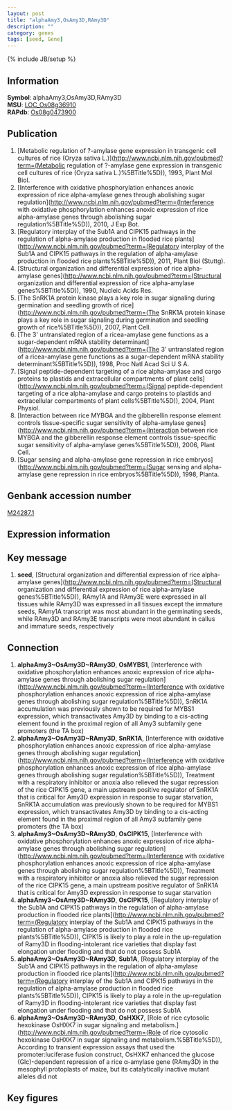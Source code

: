 ```yaml
---
layout: post
title: "alphaAmy3,OsAmy3D,RAmy3D"
description: ""
category: genes
tags: [seed, Gene]
---
```

{% include JB/setup %}

## Information
__Symbol__: alphaAmy3,OsAmy3D,RAmy3D  
__MSU__: [LOC_Os08g36910](http://rice.plantbiology.msu.edu/cgi-bin/ORF_infopage.cgi?orf=LOC_Os08g36910)  
__RAPdb__: [Os08g0473900](http://rapdb.dna.affrc.go.jp/viewer/gbrowse_details/irgsp1?name=Os08g0473900)  

## Publication
1. [Metabolic regulation of ?-amylase gene expression in transgenic cell cultures of rice (Oryza sativa L.)](http://www.ncbi.nlm.nih.gov/pubmed?term=(Metabolic regulation of ?-amylase gene expression in transgenic cell cultures of rice (Oryza sativa L.)%5BTitle%5D)), 1993, Plant Mol Biol.
2. [Interference with oxidative phosphorylation enhances anoxic expression of rice alpha-amylase genes through abolishing sugar regulation](http://www.ncbi.nlm.nih.gov/pubmed?term=(Interference with oxidative phosphorylation enhances anoxic expression of rice alpha-amylase genes through abolishing sugar regulation%5BTitle%5D)), 2010, J Exp Bot.
3. [Regulatory interplay of the Sub1A and CIPK15 pathways in the regulation of alpha-amylase production in flooded rice plants](http://www.ncbi.nlm.nih.gov/pubmed?term=(Regulatory interplay of the Sub1A and CIPK15 pathways in the regulation of alpha-amylase production in flooded rice plants%5BTitle%5D)), 2011, Plant Biol (Stuttg).
4. [Structural organization and differential expression of rice alpha-amylase genes](http://www.ncbi.nlm.nih.gov/pubmed?term=(Structural organization and differential expression of rice alpha-amylase genes%5BTitle%5D)), 1990, Nucleic Acids Res.
5. [The SnRK1A protein kinase plays a key role in sugar signaling during germination and seedling growth of rice](http://www.ncbi.nlm.nih.gov/pubmed?term=(The SnRK1A protein kinase plays a key role in sugar signaling during germination and seedling growth of rice%5BTitle%5D)), 2007, Plant Cell.
6. [The 3' untranslated region of a ricea-amylase gene functions as a sugar-dependent mRNA stability determinant](http://www.ncbi.nlm.nih.gov/pubmed?term=(The 3' untranslated region of a ricea-amylase gene functions as a sugar-dependent mRNA stability determinant%5BTitle%5D)), 1998, Proc Natl Acad Sci U S A.
7. [Signal peptide-dependent targeting of a rice alpha-amylase and cargo proteins to plastids and extracellular compartments of plant cells](http://www.ncbi.nlm.nih.gov/pubmed?term=(Signal peptide-dependent targeting of a rice alpha-amylase and cargo proteins to plastids and extracellular compartments of plant cells%5BTitle%5D)), 2004, Plant Physiol.
8. [Interaction between rice MYBGA and the gibberellin response element controls tissue-specific sugar sensitivity of alpha-amylase genes](http://www.ncbi.nlm.nih.gov/pubmed?term=(Interaction between rice MYBGA and the gibberellin response element controls tissue-specific sugar sensitivity of alpha-amylase genes%5BTitle%5D)), 2006, Plant Cell.
9. [Sugar sensing and alpha-amylase gene repression in rice embryos](http://www.ncbi.nlm.nih.gov/pubmed?term=(Sugar sensing and alpha-amylase gene repression in rice embryos%5BTitle%5D)), 1998, Planta.

## Genbank accession number
[M24287.1](http://www.ncbi.nlm.nih.gov/nuccore/M24287.1)

## Expression information

## Key message
1. __seed__, [Structural organization and differential expression of rice alpha-amylase genes](http://www.ncbi.nlm.nih.gov/pubmed?term=(Structural organization and differential expression of rice alpha-amylase genes%5BTitle%5D)),  RAmy1A and RAmy3E were expressed in all tissues while RAmy3D was expressed in all tissues except the immature seeds, RAmy1A transcript was most abundant in the germinating seeds, while RAmy3D and RAmy3E transcripts were most abundant in callus and immature seeds, respectively

## Connection
1. __alphaAmy3~OsAmy3D~RAmy3D__, __OsMYBS1__, [Interference with oxidative phosphorylation enhances anoxic expression of rice alpha-amylase genes through abolishing sugar regulation](http://www.ncbi.nlm.nih.gov/pubmed?term=(Interference with oxidative phosphorylation enhances anoxic expression of rice alpha-amylase genes through abolishing sugar regulation%5BTitle%5D)),  SnRK1A accumulation was previously shown to be required for MYBS1 expression, which transactivates Amy3D by binding to a cis-acting element found in the proximal region of all Amy3 subfamily gene promoters (the TA box)
2. __alphaAmy3~OsAmy3D~RAmy3D__, __SnRK1A__, [Interference with oxidative phosphorylation enhances anoxic expression of rice alpha-amylase genes through abolishing sugar regulation](http://www.ncbi.nlm.nih.gov/pubmed?term=(Interference with oxidative phosphorylation enhances anoxic expression of rice alpha-amylase genes through abolishing sugar regulation%5BTitle%5D)),  Treatment with a respiratory inhibitor or anoxia also relieved the sugar repression of the rice CIPK15 gene, a main upstream positive regulator of SnRK1A that is critical for Amy3D expression in response to sugar starvation, SnRK1A accumulation was previously shown to be required for MYBS1 expression, which transactivates Amy3D by binding to a cis-acting element found in the proximal region of all Amy3 subfamily gene promoters (the TA box)
3. __alphaAmy3~OsAmy3D~RAmy3D__, __OsCIPK15__, [Interference with oxidative phosphorylation enhances anoxic expression of rice alpha-amylase genes through abolishing sugar regulation](http://www.ncbi.nlm.nih.gov/pubmed?term=(Interference with oxidative phosphorylation enhances anoxic expression of rice alpha-amylase genes through abolishing sugar regulation%5BTitle%5D)),  Treatment with a respiratory inhibitor or anoxia also relieved the sugar repression of the rice CIPK15 gene, a main upstream positive regulator of SnRK1A that is critical for Amy3D expression in response to sugar starvation
4. __alphaAmy3~OsAmy3D~RAmy3D__, __OsCIPK15__, [Regulatory interplay of the Sub1A and CIPK15 pathways in the regulation of alpha-amylase production in flooded rice plants](http://www.ncbi.nlm.nih.gov/pubmed?term=(Regulatory interplay of the Sub1A and CIPK15 pathways in the regulation of alpha-amylase production in flooded rice plants%5BTitle%5D)),  CIPK15 is likely to play a role in the up-regulation of Ramy3D in flooding-intolerant rice varieties that display fast elongation under flooding and that do not possess Sub1A
5. __alphaAmy3~OsAmy3D~RAmy3D__, __Sub1A__, [Regulatory interplay of the Sub1A and CIPK15 pathways in the regulation of alpha-amylase production in flooded rice plants](http://www.ncbi.nlm.nih.gov/pubmed?term=(Regulatory interplay of the Sub1A and CIPK15 pathways in the regulation of alpha-amylase production in flooded rice plants%5BTitle%5D)),  CIPK15 is likely to play a role in the up-regulation of Ramy3D in flooding-intolerant rice varieties that display fast elongation under flooding and that do not possess Sub1A
6. __alphaAmy3~OsAmy3D~RAmy3D__, __OsHXK7__, [Role of rice cytosolic hexokinase OsHXK7 in sugar signaling and metabolism.](http://www.ncbi.nlm.nih.gov/pubmed?term=(Role of rice cytosolic hexokinase OsHXK7 in sugar signaling and metabolism.%5BTitle%5D)),  According to transient expression assays that used the promoter:luciferase fusion construct, OsHXK7 enhanced the glucose (Glc)-dependent repression of a rice α-amylase gene (RAmy3D) in the mesophyll protoplasts of maize, but its catalytically inactive mutant alleles did not

## Key figures


